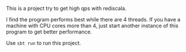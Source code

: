 
This is a project try to get high qps with rediscala.

I find the program performs best while there are 4 threads. If you have a machine with CPU cores more than 4, just start another instance of this program to get better performance.

Use `sbt run` to run this project.
